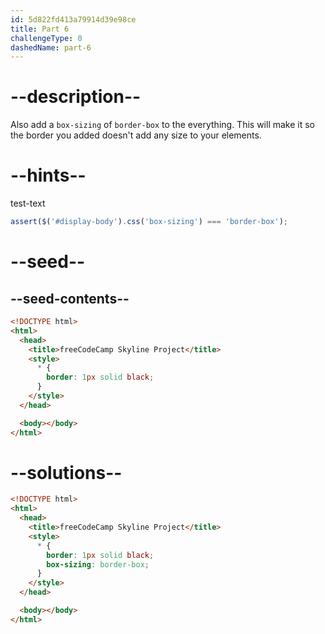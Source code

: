```yaml
---
id: 5d822fd413a79914d39e98ce
title: Part 6
challengeType: 0
dashedName: part-6
---
```


# --description--

Also add a `box-sizing` of `border-box` to the everything. This will make it so the border you added doesn't add any size to your elements.

# --hints--

test-text

```js
assert($('#display-body').css('box-sizing') === 'border-box');
```

# --seed--

## --seed-contents--

```html
<!DOCTYPE html>
<html>
  <head>
    <title>freeCodeCamp Skyline Project</title>
    <style>
      * {
        border: 1px solid black;
      }
    </style>
  </head>

  <body></body>
</html>
```

# --solutions--

```html
<!DOCTYPE html>
<html>
  <head>
    <title>freeCodeCamp Skyline Project</title>
    <style>
      * {
        border: 1px solid black;
        box-sizing: border-box;
      }
    </style>
  </head>

  <body></body>
</html>
```
